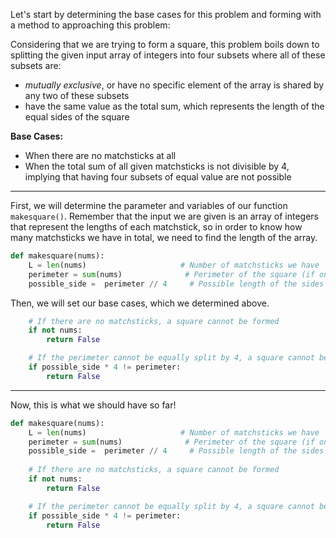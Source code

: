 <!--title={Matchsticks to Square: Base Cases}-->

Let's start by determining the base cases for this problem and forming with a method to approaching this problem:

Considering that we are trying to form a square, this problem boils down to splitting the given input array of integers into four subsets where all of these subsets are:

- *mutually exclusive*, or have no specific element of the array is shared by any two of these subsets
- have the same value as the total sum, which represents the length of the equal sides of the square

**Base Cases:**

- When there are no matchsticks at all
- When the total sum of all given matchsticks is not divisible by 4, implying that having four subsets of equal value are not possible 

---

First, we will determine the parameter and variables of our function `makesquare()`. Remember that the input we are given is an array of integers that represent the lengths of each matchstick, so in order to know how many matchsticks we have in total, we need to find the length of the array. 

```python
def makesquare(nums):
	L = len(nums)					  # Number of matchsticks we have
	perimeter = sum(nums)			   # Perimeter of the square (if one can be formed)
	possible_side =  perimeter // 4		# Possible length of the sides of the square
```
Then, we will set our base cases, which we determined above. 

```python
    # If there are no matchsticks, a square cannot be formed
    if not nums:
        return False

    # If the perimeter cannot be equally split by 4, a square cannot be formed
    if possible_side * 4 != perimeter:
        return False
```
---

Now, this is what we should have so far!

```python
def makesquare(nums):
	L = len(nums)					  # Number of matchsticks we have
	perimeter = sum(nums)			   # Perimeter of the square (if one can be formed)
	possible_side =  perimeter // 4		# Possible length of the sides of the square
    
    # If there are no matchsticks, a square cannot be formed
    if not nums:
        return False

    # If the perimeter cannot be equally split by 4, a square cannot be formed
    if possible_side * 4 != perimeter:
        return False
```